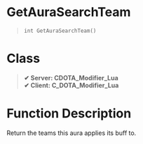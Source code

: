 # GetAuraSearchTeam
> `int GetAuraSearchTeam()`
# Class
> __✔ Server: CDOTA_Modifier_Lua__  
> __✔ Client: C_DOTA_Modifier_Lua__  
# Function Description
Return the teams this aura applies its buff to.
